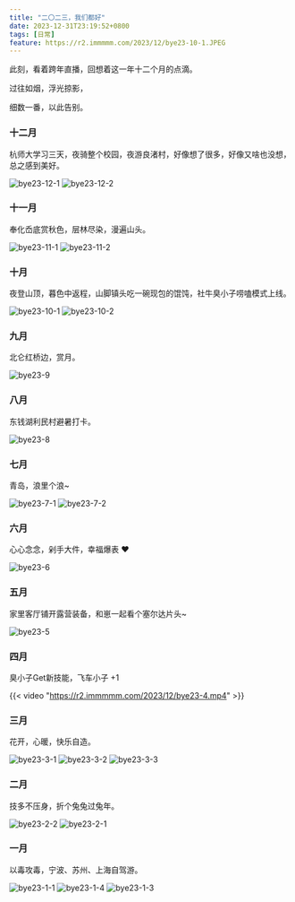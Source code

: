 ```yaml
---
title: "二〇二三，我们都好"
date: 2023-12-31T23:19:52+0800
tags: [日常]
feature: https://r2.immmmm.com/2023/12/bye23-10-1.JPEG
---
```


此刻，看着跨年直播，回想着这一年十二个月的点滴。

过往如烟，浮光掠影，

细数一番，以此告别。

<!--more-->

### 十二月

杭师大学习三天，夜骑整个校园，夜游良渚村，好像想了很多，好像又啥也没想，总之感到美好。

![bye23-12-1](https://r2.immmmm.com/2023/12/bye23-12-1.JPEG)
![bye23-12-2](https://r2.immmmm.com/2023/12/bye23-12-2.JPEG)

### 十一月

奉化岙底赏秋色，层林尽染，漫遍山头。

![bye23-11-1](https://r2.immmmm.com/2023/12/bye23-11-1.JPEG)
![bye23-11-2](https://r2.immmmm.com/2023/12/bye23-11-2.JPEG)

### 十月

夜登山顶，暮色中返程，山脚镇头吃一碗现包的馄饨，社牛臭小子唠嗑模式上线。

![bye23-10-1](https://r2.immmmm.com/2023/12/bye23-10-1.JPEG)
![bye23-10-2](https://r2.immmmm.com/2023/12/bye23-10-2.JPEG)

### 九月

北仑红桥边，赏月。

![bye23-9](https://r2.immmmm.com/2023/12/bye23-9.JPEG)

### 八月

东钱湖利民村避暑打卡。

![bye23-8](https://r2.immmmm.com/2023/12/bye23-8.JPEG)

### 七月

青岛，浪里个浪~

![bye23-7-1](https://r2.immmmm.com/2023/12/bye23-7-1.JPEG)
![bye23-7-2](https://r2.immmmm.com/2023/12/bye23-7-2.JPEG)

### 六月

心心念念，剁手大件，幸福爆表 ♥️

![bye23-6](https://r2.immmmm.com/2023/12/bye23-6.JPEG)

### 五月

家里客厅铺开露营装备，和崽一起看个塞尔达片头~

![bye23-5](https://r2.immmmm.com/2023/12/bye23-5.JPEG)

### 四月

臭小子Get新技能，飞车小子 +1 

{{< video "https://r2.immmmm.com/2023/12/bye23-4.mp4" >}}

### 三月

花开，心暖，快乐自造。

![bye23-3-1](https://r2.immmmm.com/2023/12/bye23-3-1.JPEG)
![bye23-3-2](https://r2.immmmm.com/2023/12/bye23-3-2.JPEG)
![bye23-3-3](https://r2.immmmm.com/2023/12/bye23-3-3.JPEG)

### 二月

技多不压身，折个兔兔过兔年。

![bye23-2-2](https://r2.immmmm.com/2023/12/bye23-2-2.JPEG)
![bye23-2-1](https://r2.immmmm.com/2023/12/bye23-2-1.JPEG)

### 一月

以毒攻毒，宁波、苏州、上海自驾游。

![bye23-1-1](https://r2.immmmm.com/2023/12/bye23-1-1.JPEG)
![bye23-1-4](https://r2.immmmm.com/2023/12/bye23-1-4.JPEG)
![bye23-1-3](https://r2.immmmm.com/2023/12/bye23-1-3.JPEG)
